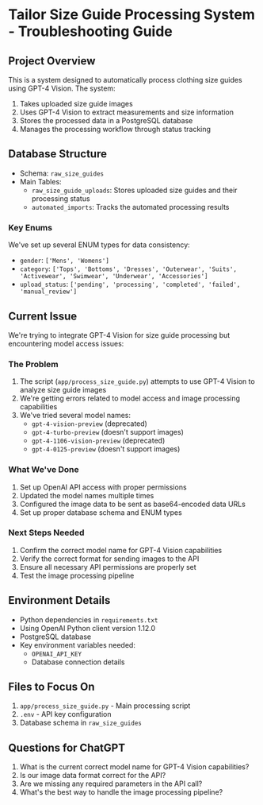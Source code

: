 # Tailor Size Guide Processing System - Troubleshooting Guide

## Project Overview
This is a system designed to automatically process clothing size guides using GPT-4 Vision. The system:
1. Takes uploaded size guide images
2. Uses GPT-4 Vision to extract measurements and size information
3. Stores the processed data in a PostgreSQL database
4. Manages the processing workflow through status tracking

## Database Structure
- Schema: `raw_size_guides`
- Main Tables:
  - `raw_size_guide_uploads`: Stores uploaded size guides and their processing status
  - `automated_imports`: Tracks the automated processing results

### Key Enums
We've set up several ENUM types for data consistency:
- `gender`: `['Mens', 'Womens']`
- `category`: `['Tops', 'Bottoms', 'Dresses', 'Outerwear', 'Suits', 'Activewear', 'Swimwear', 'Underwear', 'Accessories']`
- `upload_status`: `['pending', 'processing', 'completed', 'failed', 'manual_review']`

## Current Issue
We're trying to integrate GPT-4 Vision for size guide processing but encountering model access issues:

### The Problem
1. The script (`app/process_size_guide.py`) attempts to use GPT-4 Vision to analyze size guide images
2. We're getting errors related to model access and image processing capabilities
3. We've tried several model names:
   - `gpt-4-vision-preview` (deprecated)
   - `gpt-4-turbo-preview` (doesn't support images)
   - `gpt-4-1106-vision-preview` (deprecated)
   - `gpt-4-0125-preview` (doesn't support images)

### What We've Done
1. Set up OpenAI API access with proper permissions
2. Updated the model names multiple times
3. Configured the image data to be sent as base64-encoded data URLs
4. Set up proper database schema and ENUM types

### Next Steps Needed
1. Confirm the correct model name for GPT-4 Vision capabilities
2. Verify the correct format for sending images to the API
3. Ensure all necessary API permissions are properly set
4. Test the image processing pipeline

## Environment Details
- Python dependencies in `requirements.txt`
- Using OpenAI Python client version 1.12.0
- PostgreSQL database
- Key environment variables needed:
  - `OPENAI_API_KEY`
  - Database connection details

## Files to Focus On
1. `app/process_size_guide.py` - Main processing script
2. `.env` - API key configuration
3. Database schema in `raw_size_guides`

## Questions for ChatGPT
1. What is the current correct model name for GPT-4 Vision capabilities?
2. Is our image data format correct for the API?
3. Are we missing any required parameters in the API call?
4. What's the best way to handle the image processing pipeline? 